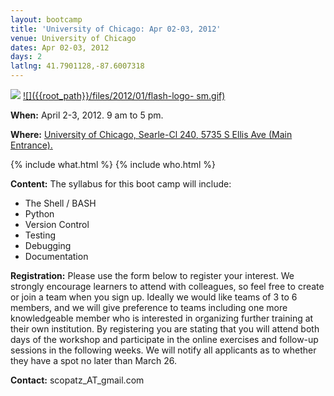 ```yaml
---
layout: bootcamp
title: 'University of Chicago: Apr 02-03, 2012'
venue: University of Chicago
dates: Apr 02-03, 2012
days: 2
latlng: 41.7901128,-87.6007318
---
```

![](http://hackerwithin.org/thw/static/thwlogo-small.png)
[![]({{root_path}}/files/2012/01/flash-logo-
sm.gif)]({{root_path}}/files/2012/01/flash-logo-sm.gif)

**When:** April 2-3, 2012. 9 am to 5 pm.

**Where:** [University of Chicago, Searle-Cl 240](http://maps.google.com/maps?q=Searle+Chemical+Laboratory++5735+South+Ellis+Avenue++Chicago,+IL+60637&hl=en&ll=41.790689,-87.600131&spn=0.009087,0.019205&client=safari&oe=UTF-8&hq=Searle+Chemical+Laboratory++5735+South+Ellis+Avenue++Chicago,+IL+60637&radius=15000&t=m&z=16&iwloc=A)[, 5735 S Ellis Ave (Main Entrance)](http://maps.google.com/maps?q=Searle+Chemical+Laboratory++5735+South+Ellis+Avenue++Chicago,+IL+60637&hl=en&ll=41.790689,-87.600131&spn=0.009087,0.019205&client=safari&oe=UTF-8&hq=Searle+Chemical+Laboratory++5735+South+Ellis+Avenue++Chicago,+IL+60637&radius=15000&t=m&z=16&iwloc=A)[.](http://maps.google.com/maps?q=Searle+Chemical+Laboratory++5735+South+Ellis+Avenue++Chicago,+IL+60637&hl=en&ll=41.790689,-87.600131&spn=0.009087,0.019205&client=safari&oe=UTF-8&hq=Searle+Chemical+Laboratory++5735+South+Ellis+Avenue++Chicago,+IL+60637&radius=15000&t=m&z=16&iwloc=A)

{% include what.html %}
{% include who.html %}

**Content:** The syllabus for this boot camp will include:

  * The Shell / BASH
  * Python
  * Version Control
  * Testing
  * Debugging
  * Documentation

**Registration:** Please use the form below to register your interest. We strongly encourage learners to attend with colleagues, so feel free to create or join a team when you sign up. Ideally we would like teams of 3 to 6 members, and we will give preference to teams including one more knowledgeable member who is interested in organizing further training at their own institution. By registering you are stating that you will attend both days of the workshop and participate in the online exercises and follow-up sessions in the following weeks. We will notify all applicants as to whether they have a spot no later than March 26.

**Contact:** scopatz_AT_gmail.com

